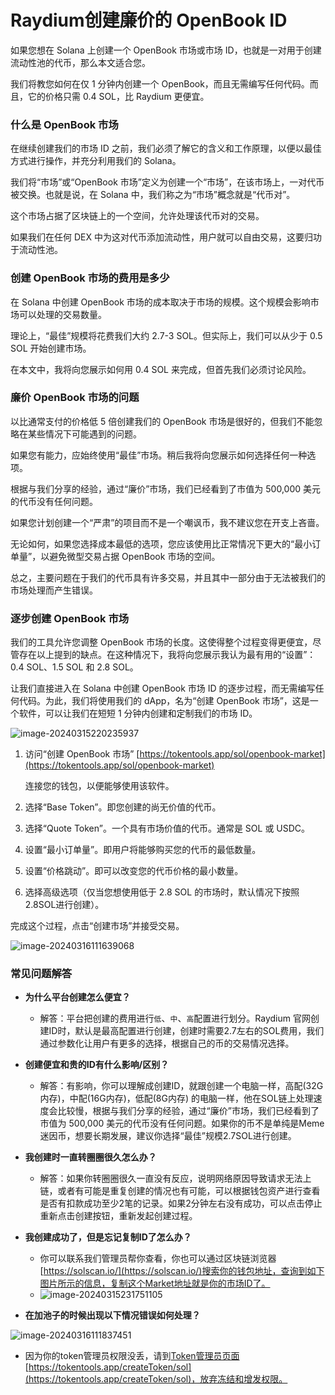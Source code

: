 # Raydium创建廉价的 OpenBook ID





如果您想在 Solana 上创建一个 OpenBook 市场或市场 ID，也就是一对用于创建流动性池的代币，那么本文适合您。

我们将教您如何在仅 1 分钟内创建一个 OpenBook，而且无需编写任何代码。而且，它的价格只需 0.4 SOL，比 Raydium 更便宜。

### 什么是 OpenBook 市场


在继续创建我们的市场 ID 之前，我们必须了解它的含义和工作原理，以便以最佳方式进行操作，并充分利用我们的 Solana。

我们将“市场”或“OpenBook 市场”定义为创建一个“市场”，在该市场上，一对代币被交换。也就是说，在 Solana 中，我们称之为“市场”概念就是“代币对”。

这个市场占据了区块链上的一个空间，允许处理该代币对的交易。

如果我们在任何 DEX 中为这对代币添加流动性，用户就可以自由交易，这要归功于流动性池。

### 创建 OpenBook 市场的费用是多少

在 Solana 中创建 OpenBook 市场的成本取决于市场的规模。这个规模会影响市场可以处理的交易数量。

理论上，“最佳”规模将花费我们大约 2.7-3 SOL。但实际上，我们可以从少于 0.5 SOL 开始创建市场。

在本文中，我将向您展示如何用 0.4 SOL 来完成，但首先我们必须讨论风险。

### 廉价 OpenBook 市场的问题

以比通常支付的价格低 5 倍创建我们的 OpenBook 市场是很好的，但我们不能忽略在某些情况下可能遇到的问题。

如果您有能力，应始终使用“最佳”市场。稍后我将向您展示如何选择任何一种选项。

根据与我们分享的经验，通过“廉价”市场，我们已经看到了市值为 500,000 美元的代币没有任何问题。

如果您计划创建一个“严肃”的项目而不是一个嘲讽币，我不建议您在开支上吝啬。

无论如何，如果您选择成本最低的选项，您应该使用比正常情况下更大的“最小订单量”，以避免微型交易占据 OpenBook 市场的空间。

总之，主要问题在于我们的代币具有许多交易，并且其中一部分由于无法被我们的市场处理而产生错误。

### 逐步创建 OpenBook 市场
我们的工具允许您调整 OpenBook 市场的长度。这使得整个过程变得更便宜，尽管存在以上提到的缺点。在这种情况下，我将向您展示我认为最有用的“设置”：0.4 SOL、1.5 SOL 和 2.8 SOL。

让我们直接进入在 Solana 中创建 OpenBook 市场 ID 的逐步过程，而无需编写任何代码。为此，我们将使用我们的 dApp，名为“创建 OpenBook 市场”，这是一个软件，可以让我们在短短 1 分钟内创建和定制我们的市场 ID。



![image-20240315220235937](../.gitbook/assets/sol/image-20240315220235937.png)

1. 访问“创建 OpenBook 市场” [https://tokentools.app/sol/openbook-market](https://tokentools.app/sol/openbook-market)

   连接您的钱包，以便能够使用该软件。

2. 选择“Base Token”。即您创建的尚无价值的代币。

3. 选择“Quote Token”。一个具有市场价值的代币。通常是 SOL 或 USDC。

4. 设置“最小订单量”。即用户将能够购买您的代币的最低数量。

5. 设置“价格跳动”。即可以改变您的代币价格的最小数量。

6. 选择高级选项（仅当您想使用低于 2.8 SOL 的市场时，默认情况下按照2.8SOL进行创建）。

完成这个过程，点击“创建市场”并接受交易。



![image-20240316111639068](../.gitbook/assets/sol/image-20240316111639068.png)



### 常见问题解答

- **为什么平台创建怎么便宜？**
  - 解答：平台把创建的费用进行`低`、`中`、`高`配置进行划分。Raydium 官网创建ID时，默认是最高配置进行创建，创建时需要2.7左右的SOL费用，我们通过参数化让用户有更多的选择，根据自己的币的交易情况选择。

- **创建便宜和贵的ID有什么影响/区别？**
  - 解答：有影响，你可以理解成创建ID，就跟创建一个电脑一样，高配(32G内存)，中配(16G内存)，低配(8G内存) 的电脑一样，他在SOL链上处理速度会比较慢，根据与我们分享的经验，通过“廉价”市场，我们已经看到了市值为 500,000 美元的代币没有任何问题。如果你的币不是单纯是Meme迷因币，想要长期发展，建议你选择“最佳”规模2.7SOL进行创建。

- **我创建时一直转圈圈很久怎么办？**
  - 解答：如果你转圈圈很久一直没有反应，说明网络原因导致请求无法上链，或者有可能是重复创建的情况也有可能，可以根据钱包资产进行查看是否有扣款成功至少2笔的记录。如果2分钟左右没有成功，可以点击停止重新点击创建按钮，重新发起创建过程。

- **我创建成功了，但是忘记复制ID了怎么办？**
  - 你可以联系我们管理员帮你查看，你也可以通过区块链浏览器[https://solscan.io/](https://solscan.io/)搜索你的钱包地址，查询到如下图片所示的信息，复制这个Market地址就是你的市场ID了。
  - ![image-20240315231751105](../.gitbook/assets/sol/image-20240315231751105.png)
- **在加池子的时候出现以下情况错误如何处理？**

![image-20240316111837451](../.gitbook/assets/sol/image-20240316111837451.png)
  - 因为你的token管理员权限没丢，请到[Token管理员页面](https://tokentools.app/createToken/sol)[https://tokentools.app/createToken/sol](https://tokentools.app/createToken/sol)，放弃冻结和增发权限。
